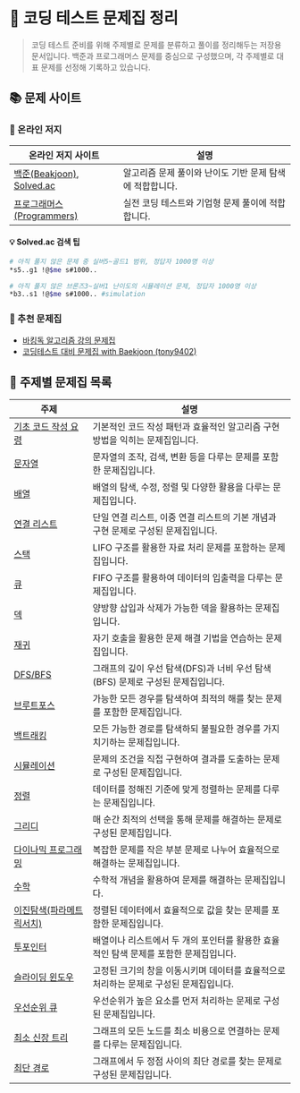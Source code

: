 # 📜 코딩 테스트 문제집 정리

> 코딩 테스트 준비를 위해 주제별로 문제를 분류하고 풀이를 정리해두는 저장용 문서입니다.
> 백준과 프로그래머스 문제를 중심으로 구성했으며, 각 주제별로 대표 문제를 선정해 기록하고 있습니다.

## 📚 문제 사이트

### 🔹 온라인 저지

| 온라인 저지 사이트                                                          | 설명                                                     |
| --------------------------------------------------------------------------- | -------------------------------------------------------- |
| [백준(Beakjoon)](https://www.acmicpc.net/), [Solved.ac](https://solved.ac/) | 알고리즘 문제 풀이와 난이도 기반 문제 탐색에 적합합니다. |
| [프로그래머스(Programmers)](https://programmers.co.kr/)                     | 실전 코딩 테스트와 기업형 문제 풀이에 적합합니다.        |

#### 💡 Solved.ac 검색 팁

```bash
# 아직 풀지 않은 문제 중 실버5~골드1 범위, 정답자 1000명 이상
*s5..g1 !@$me s#1000..

# 아직 풀지 않은 브론즈3~실버1 난이도의 시뮬레이션 문제, 정답자 1000명 이상
*b3..s1 !@$me s#1000.. #simulation
```

### 🔹 추천 문제집

- [바킹독 알고리즘 강의 문제집](https://github.com/encrypted-def/basic-algo-lecture/blob/master/workbook.md)
- [코딩테스트 대비 문제집 with Baekjoon (tony9402)](https://github.com/tony9402/baekjoon?tab=readme-ov-file)

## 📂 주제별 문제집 목록

| 주제                                  | 설명                                                                                   |
| ------------------------------------- | -------------------------------------------------------------------------------------- |
| [기초 코드 작성 요령](./0x01.md)      | 기본적인 코드 작성 패턴과 효율적인 알고리즘 구현 방법을 익히는 문제집입니다.           |
| [문자열](./0x02.md)                   | 문자열의 조작, 검색, 변환 등을 다루는 문제를 포함한 문제집입니다.                      |
| [배열](./0x03.md)                     | 배열의 탐색, 수정, 정렬 및 다양한 활용을 다루는 문제집입니다.                          |
| [연결 리스트](./0x04.md)              | 단일 연결 리스트, 이중 연결 리스트의 기본 개념과 구현 문제로 구성된 문제집입니다.      |
| [스택](./0x05.md)                     | LIFO 구조를 활용한 자료 처리 문제를 포함하는 문제집입니다.                             |
| [큐](./0x06.md)                       | FIFO 구조를 활용하여 데이터의 입출력을 다루는 문제집입니다.                            |
| [덱](./0x07.md)                       | 양방향 삽입과 삭제가 가능한 덱을 활용하는 문제집입니다.                                |
| [재귀](./0x08.md)                     | 자기 호출을 활용한 문제 해결 기법을 연습하는 문제집입니다.                             |
| [DFS/BFS](./0x09.md)                  | 그래프의 깊이 우선 탐색(DFS)과 너비 우선 탐색(BFS) 문제로 구성된 문제집입니다.         |
| [브루트포스](./0x0A.md)               | 가능한 모든 경우를 탐색하여 최적의 해를 찾는 문제를 포함한 문제집입니다.               |
| [백트래킹](./0x0B.md)                 | 모든 가능한 경로를 탐색하되 불필요한 경우를 가지치기하는 문제집입니다.                 |
| [시뮬레이션](./0x0C.md)               | 문제의 조건을 직접 구현하여 결과를 도출하는 문제로 구성된 문제집입니다.                |
| [정렬](./0x0D.md)                     | 데이터를 정해진 기준에 맞게 정렬하는 문제를 다루는 문제집입니다.                       |
| [그리디](./0x0E.md)                   | 매 순간 최적의 선택을 통해 문제를 해결하는 문제로 구성된 문제집입니다.                 |
| [다이나믹 프로그래밍](./0x0F.md)      | 복잡한 문제를 작은 부분 문제로 나누어 효율적으로 해결하는 문제집입니다.                |
| [수학](./0x10.md)                     | 수학적 개념을 활용하여 문제를 해결하는 문제집입니다.                                   |
| [이진탐색(파라메트릭서치)](./0x11.md) | 정렬된 데이터에서 효율적으로 값을 찾는 문제를 포함한 문제집입니다.                     |
| [투포인터](./0x12.md)                 | 배열이나 리스트에서 두 개의 포인터를 활용한 효율적인 탐색 문제를 포함한 문제집입니다.  |
| [슬라이딩 윈도우](./0x13.md)          | 고정된 크기의 창을 이동시키며 데이터를 효율적으로 처리하는 문제로 구성된 문제집입니다. |
| [우선순위 큐](./0x14.md)              | 우선순위가 높은 요소를 먼저 처리하는 문제로 구성된 문제집입니다.                       |
| [최소 신장 트리](./0x15.md)           | 그래프의 모든 노드를 최소 비용으로 연결하는 문제를 다루는 문제집입니다.                |
| [최단 경로](./0x16.md)                | 그래프에서 두 정점 사이의 최단 경로를 찾는 문제로 구성된 문제집입니다.                 |
